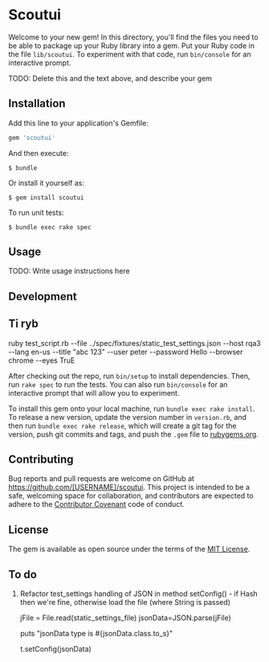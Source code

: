 # Scoutui

Welcome to your new gem! In this directory, you'll find the files you need to be able to package up your Ruby library into a gem. Put your Ruby code in the file `lib/scoutui`. To experiment with that code, run `bin/console` for an interactive prompt.

TODO: Delete this and the text above, and describe your gem

## Installation

Add this line to your application's Gemfile:

```ruby
gem 'scoutui'
```

And then execute:

    $ bundle

Or install it yourself as:

    $ gem install scoutui
    
To run unit tests:

    $ bundle exec rake spec

## Usage

TODO: Write usage instructions here

## Development


## Ti ryb

ruby test_script.rb  --file ../spec/fixtures/static_test_settings.json --host rqa3 --lang en-us  --title "abc 123"  --user peter --password Hello --browser chrome  --eyes TruE


After checking out the repo, run `bin/setup` to install dependencies. Then, run `rake spec` to run the tests. You can also run `bin/console` for an interactive prompt that will allow you to experiment.

To install this gem onto your local machine, run `bundle exec rake install`. To release a new version, update the version number in `version.rb`, and then run `bundle exec rake release`, which will create a git tag for the version, push git commits and tags, and push the `.gem` file to [rubygems.org](https://rubygems.org).

## Contributing

Bug reports and pull requests are welcome on GitHub at https://github.com/[USERNAME]/scoutui. This project is intended to be a safe, welcoming space for collaboration, and contributors are expected to adhere to the [Contributor Covenant](contributor-covenant.org) code of conduct.


## License

The gem is available as open source under the terms of the [MIT License](http://opensource.org/licenses/MIT).

## To do
1. Refactor test_settings handling of JSON in method setConfig() - if Hash then we're fine, otherwise load the file (where String is passed)

    jFile = File.read(static_settings_file)
    jsonData=JSON.parse(jFile)

    puts "jsonData type is #{jsonData.class.to_s}"

    t.setConfig(jsonData)

